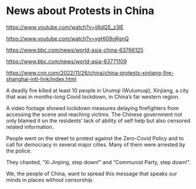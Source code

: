 # News about Protests in China 

https://www.youtube.com/watch?v=ij6dQ5_z3lE

https://www.youtube.com/watch?v=ygHl09oRgnQ

https://www.bbc.com/news/world-asia-china-63766125

https://www.bbc.com/news/world-asia-63771109

https://www.cnn.com/2022/11/26/china/china-protests-xinjiang-fire-shanghai-intl-hnk/index.html



A deadly fire killed at least 10 people in Urumqi (Wulumuqi), Xinjiang, a city that was in months-long Covid lockdown, in China’s far western region.


A video footage showed lockdown measures delaying firefighters from accessing the scene and reaching victims. The Chinese government not only blamed it on the residents’ lack of ability of self help but also censored related information.

People went on the street to protest against the Zero-Covid Policy and to call for democracy in several major cities. 
Many of them were arrested by the police.

They chanted, “Xi Jinping, step down!” and “Communist Party, step down!”.

We, the people of China, want to spread this message that speaks our minds in places without censorship.

